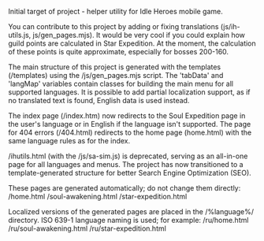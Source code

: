 Initial target of project - helper utility for Idle Heroes mobile game.

You can contribute to this project by adding or fixing translations (js/ih-utils.js, js/gen_pages.mjs).
It would be very cool if you could explain how guild points are calculated in Star Expedition. At the moment, the calculation of these points is quite approximate, especially for bosses 200-160.

The main structure of this project is generated with the templates (/templates) using the /js/gen_pages.mjs script. The 'tabData' and 'langMap' variables contain classes for building the main menu for all supported languages. It is possible to add partial localization support, as if no translated text is found, English data is used instead.

The index page (/index.htm) now redirects to the Soul Expedition page in the user's language or in English if the language isn't supported. The page for 404 errors (/404.html) redirects to the home page (home.html) with the same language rules as for the index.

/ihutils.html (with the /js/sa-sim.js) is deprecated, serving as an all-in-one page for all languages and menus. The project has now transitioned to a template-generated structure for better Search Engine Optimization (SEO).

These pages are generated automatically; do not change them directly:
  /home.html
  /soul-awakening.html
  /star-expedition.html

Localized versions of the generated pages are placed in the /%language%/ directory. ISO 639-1 language naming is used; for example:
  /ru/home.html
  /ru/soul-awakening.html
  /ru/star-expedition.html


